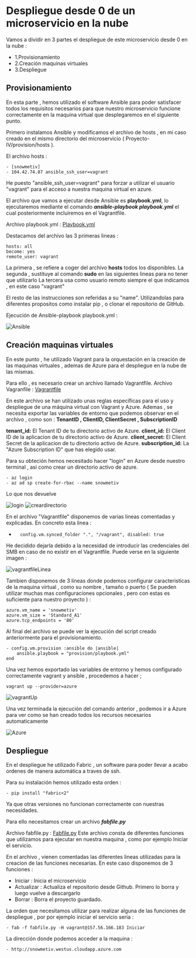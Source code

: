 # Despliegue desde 0 de un microservicio en la nube

Vamos a dividir en 3 partes el despliegue de este microservicio desde 0 en la nube :

- 1.Provisionamiento
- 2.Creación maquinas virtuales
- 3.Despliegue

## Provisionamiento

En esta parte , hemos utilizado el software Ansible para poder satisfacer todos los requisitos necesarios para que nuestro microservicio funcione correctamente en la maquina virtual que desplegaremos en el siguiente punto. 

Primero instalamos Ansible y modificamos el archivo de hosts , en mi caso creado en el mismo directorio del microservicio ( Proyecto-IV/provision/hosts ).

El archivo hosts : 

    - [snowmetiv]
    - 104.42.74.87 ansible_ssh_user=vagrant

He puesto "ansible_ssh_user=vagrant" para forzar a utilizar el usuario "vagrant" para el acceso a nuestra maquina virtual en azure. 

El archivo que vamos a ejecutar desde Ansible es **playbook.yml**, lo ejecutaremos mediante el comando ***ansible-playbook playbook.yml*** el cual posteriormente incluiremos en el Vagrantfile.

Archivo playbook.yml : [Playbook.yml](https://github.com/vaderrama/Proyecto-IV/blob/master/provision/playbook.yml)

Destacamos del archivo las 3 primeras lineas : 

    hosts: all
    become: yes
    remote_user: vagrant

La primera , se refiere a coger del archivo **hosts** todos los disponibles.
La segunda , sustituye al comando **sudo** en las siguientes lineas para no tener que utilizarlo
La tercera usa como usuario remoto siempre el que indicamos , en este caso "vagrant"

El resto de las instrucciones son referidas a su "name". Utilizandolas para diferentes propositos como instalar pip , o clonar el repositorio de GitHub.

Ejecución de Ansible-playbook playbook.yml : 

![Ansible](img/n7.png)


## Creación maquinas virtuales

En este punto , he utilizado Vagrant para la orquestación en la creación de las maquinas virtuales , ademas de Azure para el despliegue en la nube de las mismas. 

Para ello , es necesario crear un archivo llamado Vagrantfile.
Archivo  Vagranfile : [Vagrantfile](https://github.com/vaderrama/Proyecto-IV/blob/master/Vagrantfile)

En este archivo se han utilizado unas reglas específicas para el uso y despliegue de una máquina virtual con Vagrant y Azure. 
Ademas , se necesita exportar las variables de entorno que podemos observar en el archivo , como son : **TenantID , ClientID, ClientSecret , SubscriptionID**

**tenant_id:** El  Tenant ID de tu directorio activo de Azure.
**client_id:** El Client ID de la aplicacion de tu directorio activo de Azure.
**client_secret:** El Client Secret de la aplicacion de tu directorio activo de Azure.
**subscription_id:** La  "Azure Subscription ID"  que has elegido usar.

Para su obteción hemos necesitado hacer "login" en Azure desde nuestro terminal , asi como crear un directorio activo de azure.  
    
    - az login
    - az ad sp create-for-rbac --name snowmetiv
    
Lo que nos devuelve 

![login](img/n1.png)
![creardirectorio](img/n2.png)

En el archivo "Vagrantfile" disponemos de varias lineas comentadas y explicadas. En concreto esta linea    :
-       config.vm.synced_folder ".", "/vagrant", disabled: true

He decidido dejarla debido a la necesidad de introducir las credenciales del SMB en caso de no existir en el Vagrantfile. Puede verse en la siguiente imagen : 

![vagrantfileLinea](img/vr1.png)


Tambien disponemos de 3 lineas donde podemos configurar caracteristicas de la maquina virtual , como su nombre , tamaño o puerto ( Se pueden utilizar muchas mas configuraciones opcionales , pero con estas es suficiente para nuestro proyecto ) : 

    azure.vm_name = 'snowmetiv'
    azure.vm_size = 'Standard_A1'
    azure.tcp_endpoints = '80'

Al final del archivo se puede ver la ejecución del script creado anteriormente para el provisionamiento. 


    - config.vm.provision :ansible do |ansible|
        ansible.playbook = "provision/playbook.yml"
    end
    
    
    

Una vez hemos exportado las variables de entorno y hemos configurado correctamente vagrant y ansible , procedemos a hacer ; 

    vagrant up --provider=azure
    

![vagrantUp](img/n3.png)

Una vez terminada la ejecución del comando anterior , podemos ir a Azure para ver como se han creado todos los recursos necesarios automaticamente 

![Azure](img/n4.png)


## Despliegue


En el despliegue he utilizado Fabric , un software para poder llevar a acabo ordenes de manera automática a traves de ssh.

Para su instalación hemos utilizado esta orden :

    - pip install "fabric<2"

Ya que otras versiones no funcionan correctamente con nuestras necesidades.

Para ello necesitamos crear un archivo ***fabfile.py***

Archivo fabfile.py : [Fabfile.py](https://github.com/vaderrama/Proyecto-IV/blob/master/despliegue/fabfile.py)
Este archivo consta de diferentes funciones que utilizamos para ejecutar en nuestra maquina , como por ejemplo Iniciar el servicio. 

En el archivo , vienen comentadas las diferentes lineas utilizadas para la creacion de las funciones necesarias. En este caso disponemos de 3 funciones : 

- Iniciar : Inicia el microservicio
- Actualizar : Actualiza el repositorio desde Github. Primero lo borra y luego vuelve a descargarlo 
- Borrar : Borra el proyecto guardado. 


La orden que necesitamos utilizar para realizar alguna de las funciones de despliegue , por por ejemplo iniciar el servicio seria :

    - fab -f fabfile.py -H vagrant@157.56.166.183 Iniciar
    


La dirección donde podemos acceder a la maquina : 

    - http://snowmetiv.westus.cloudapp.azure.com
   


